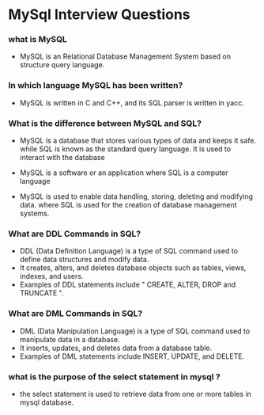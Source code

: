# MySql Interview Questions

### what is MySQL

- MySQL is an Relational Database Management System based on structure query language.

### In which language MySQL has been written?

- MySQL is written in C and C++, and its SQL parser is written in yacc.


### What is the difference between MySQL and SQL?

- MySQL is a database that stores various types of data and keeps it safe. while SQL is known as the standard query language. It is used to interact with the database

- MySQL is a software or an application where SQL is a computer language

- MySQL is used to enable data handling, storing, deleting and modifying data. where SQL is used for the creation of database management systems.


### What are DDL Commands in SQL?

- DDL (Data Definition Language) is a type of SQL command used to define data structures and modify data. 
- It creates, alters, and deletes database objects such as tables, views, indexes, and users.
- Examples of DDL statements include " CREATE, ALTER, DROP and TRUNCATE ".


### What are DML Commands in SQL?

- DML (Data Manipulation Language) is a type of SQL command used to manipulate data in a database. 
- It inserts, updates, and deletes data from a database table. 
- Examples of DML statements include INSERT, UPDATE, and DELETE.

### what is the purpose of the select statement in mysql ?

- the select statement is used to retrieve data from one or more tables in mysql database.

